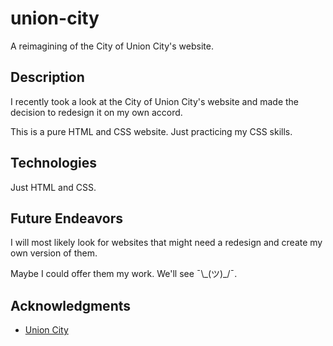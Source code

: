 # union-city
A reimagining of the City of Union City's website.

## Description
I recently took a look at the City of Union City's website and made the decision to redesign it on my own accord.

This is a pure HTML and CSS website. Just practicing my CSS skills.

## Technologies
Just HTML and CSS.

## Future Endeavors
I will most likely look for websites that might need a redesign and create my own version of them.

Maybe I could offer them my work. We'll see ¯\\\_(ツ)_/¯.

## Acknowledgments
- [Union City](https://www.unioncity.org/)